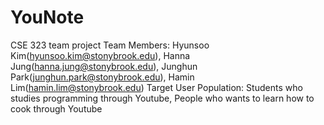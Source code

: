 # YouNote
CSE 323 team project
Team Members: Hyunsoo Kim(hyunsoo.kim@stonybrook.edu), Hanna Jung(hanna.jung@stonybrook.edu), Junghun Park(junghun.park@stonybrook.edu), Hamin Lim(hamin.lim@stonybrook.edu)
Target User Population: Students who studies programming through Youtube, People who wants to learn how to cook through Youtube 
